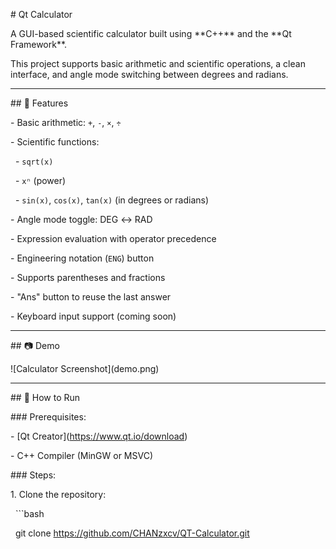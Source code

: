 \# Qt Calculator



A GUI-based scientific calculator built using \*\*C++\*\* and the \*\*Qt Framework\*\*.



This project supports basic arithmetic and scientific operations, a clean interface, and angle mode switching between degrees and radians.



---



\## 🧮 Features



\- Basic arithmetic: `+`, `-`, `×`, `÷`

\- Scientific functions:

&nbsp; - `sqrt(x)`

&nbsp; - `xⁿ` (power)

&nbsp; - `sin(x)`, `cos(x)`, `tan(x)` (in degrees or radians)

\- Angle mode toggle: DEG ↔ RAD

\- Expression evaluation with operator precedence

\- Engineering notation (`ENG`) button

\- Supports parentheses and fractions

\- "Ans" button to reuse the last answer

\- Keyboard input support (coming soon)



---



\## 📷 Demo



!\[Calculator Screenshot](demo.png)



---



\## 🚀 How to Run



\### Prerequisites:

\- \[Qt Creator](https://www.qt.io/download)

\- C++ Compiler (MinGW or MSVC)



\### Steps:

1\. Clone the repository:

&nbsp;  ```bash

&nbsp;  git clone https://github.com/CHANzxcv/QT-Calculator.git



